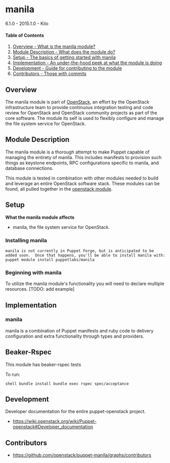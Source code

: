 manila
=======

6.1.0 - 2015.1.0 - Kilo

#### Table of Contents

1. [Overview - What is the manila module?](#overview)
2. [Module Description - What does the module do?](#module-description)
3. [Setup - The basics of getting started with manila](#setup)
4. [Implementation - An under-the-hood peek at what the module is doing](#implementation)
5. [Development - Guide for contributing to the module](#development)
6. [Contributors - Those with commits](#contributors)

Overview
--------

The manila module is part of [OpenStack](https://github.com/openstack), an effort by the OpenStack infrastructure team to provide continuous integration testing and code review for OpenStack and OpenStack community projects as part of the core software.  The module its self is used to flexibly configure and manage the file system service for OpenStack.

Module Description
------------------

The manila module is a thorough attempt to make Puppet capable of managing the entirety of manila.  This includes manifests to provision such things as keystone endpoints, RPC configurations specific to manila, and database connections.

This module is tested in combination with other modules needed to build and leverage an entire OpenStack software stack.  These modules can be found, all pulled together in the [openstack module](https://github.com/stackfoge/puppet-openstack).

Setup
-----

**What the manila module affects**

* manila, the file system service for OpenStack.

### Installing manila

    manila is not currently in Puppet Forge, but is anticipated to be added soon.  Once that happens, you'll be able to install manila with:
    puppet module install puppetlabs/manila

### Beginning with manila

To utilize the manila module's functionality you will need to declare multiple resources.  [TODO: add example]


Implementation
--------------

### manila

manila is a combination of Puppet manifests and ruby code to delivery configuration and extra functionality through types and providers.

Beaker-Rspec
------------

This module has beaker-rspec tests

To run:

``shell
bundle install
bundle exec rspec spec/acceptance
``

Development
-----------

Developer documentation for the entire puppet-openstack project.

* https://wiki.openstack.org/wiki/Puppet-openstack#Developer_documentation

Contributors
------------

* https://github.com/openstack/puppet-manila/graphs/contributors
